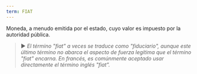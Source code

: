 ```yaml
---
term: FIAT
---
```


Moneda, a menudo emitida por el estado, cuyo valor es impuesto por la autoridad pública.

> ► *El término "fiat" a veces se traduce como "fiduciario", aunque este último término no abarca el aspecto de fuerza legítima que el término "fiat" encarna. En francés, es comúnmente aceptado usar directamente el término inglés "fiat".*